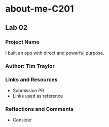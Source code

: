 # about-me-C201

## Lab 02

### Project Name

I built an app with direct and powerful purpose.

### Author: Tim Traylor

### Links and Resources

* Submission PR
* Links used as reference

### Reflections and Comments

* Consider

<!-- ## Lab 03

### Links and Resources

### Reflections -->